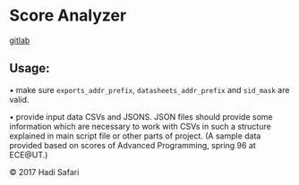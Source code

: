 # Score Analyzer

[gitlab](https://gitlab.com/hadi_sfr/simple_score_analyzer)

## Usage:

• make sure `exports_addr_prefix`, `datasheets_addr_prefix` and `sid_mask` are valid.

• provide input data CSVs and JSONS. JSON files should provide some information which are necessary to work with CSVs in such a structure explained in main script file or other parts of project. (A sample data provided based on scores of Advanced Programming, spring 96 at ECE@UT.)

&copy; 2017 Hadi Safari